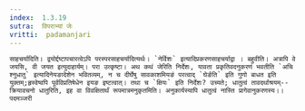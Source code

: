 ```yaml
---
index:  1.3.19
sutra:  विपराभ्यां जेः
vritti:  padamanjari
---
```


	साहचर्यादिति। द्वयोर्द्दष्टापचारत्वेऽपि परस्परसाहचर्यादित्यर्थः। `नेर्विशः` इत्यादिप्रकरणसाहचर्याद्वा । बहुवीति। अत्रापि वे जयसि, वी जयत इत्युदाहार्यम्। परा उत्कृष्टा। अथ कथं जेरिति निर्देशः, यावता प्रकृतिवदनुकरणं भवतीति `अचि श्नुधातु` इत्यादिनेयङादेशेन भवितव्यम्, न च दीर्घेषु सावकाशमियङं परत्वाद् `घेर्ङति` इति गुणो बाधत इति युक्तम्;हृस्वेष्वपि पूर्वविप्रतिषेधेन इयङ इष्टत्वात्। तथा च `क्षियः` इति निर्देशः? उच्यते; धातुत्वं तावदर्थाश्रयम्--क्रियावचनो धातुरिति, इह वा विवक्षितार्थं रूपमात्रमनुकृतमिति। अनुकार्यस्यापि धातुत्वं नास्ति प्रागेवानुकरणस्य।।
	पदमञ्जरी
